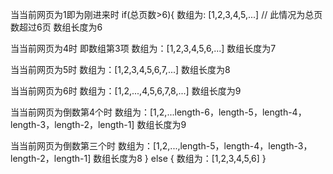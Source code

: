 当当前网页为1即为刚进来时
if(总页数>6){
数组为: [1,2,3,4,5,...]   // 此情况为总页数超过6页    数组长度为6

当当前网页为4时 即数组第3项
数组为：[1,2,3,4,5,6,...]      数组长度为7

当当前网页为5时
数组为：[1,2,3,4,5,6,7,...]     数组长度为8

当当前网页为6时
数组为：[1,2,...,4,5,6,7,8,...]    数组长度为9

当当前网页为倒数第4个时
数组为：[1,2,...length-6，length-5，length-4，length-3，length-2，length-1]     数组长度为9

当当前网页为倒数第三个时
数组为：[1,2,...,length-5，length-4，length-3，length-2，length-1]       数组长度为8
}
else
{
    数组为：[1,2,3,4,5,6]
}